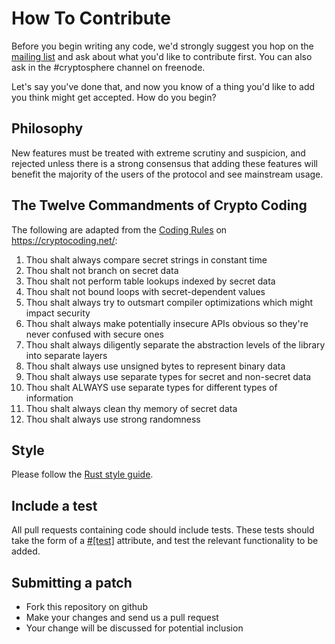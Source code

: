 How To Contribute
=================

Before you begin writing any code, we'd strongly suggest you hop on the
[mailing list] and ask about what you'd like to contribute first. You can
also ask in the #cryptosphere channel on freenode.

Let's say you've done that, and now you know of a thing you'd like to add you
think might get accepted. How do you begin?

[mailing list]: https://groups.google.com/forum/#!forum/clearcryptocode

## Philosophy

New features must be treated with extreme scrutiny and suspicion, and rejected
unless there is a strong consensus that adding these features will benefit the
majority of the users of the protocol and see mainstream usage.

## The Twelve Commandments of Crypto Coding

The following are adapted from the [Coding Rules] on https://cryptocoding.net/:

[Coding Rules]: https://cryptocoding.net/index.php/Coding_rules

1. Thou shalt always compare secret strings in constant time
2. Thou shalt not branch on secret data
3. Thou shalt not perform table lookups indexed by secret data
4. Thou shalt not bound loops with secret-dependent values
5. Thou shalt always try to outsmart compiler optimizations which might impact
   security
6. Thou shalt always make potentially insecure APIs obvious so they're never
   confused with secure ones
7. Thou shalt always diligently separate the abstraction levels of the
   library into separate layers
8. Thou shalt always use unsigned bytes to represent binary data
9. Thou shalt always use separate types for secret and non-secret data
10. Thou shalt ALWAYS use separate types for different types of information
11. Thou shalt always clean thy memory of secret data
12. Thou shalt always use strong randomness

## Style

Please follow the [Rust style guide].

[Rust style guide]: https://github.com/mozilla/rust/wiki/Note-style-guide

## Include a test

All pull requests containing code should include tests. These tests should
take the form of a [#[test]](http://static.rust-lang.org/doc/master/guide-testing.html)
attribute, and test the relevant functionality to be added.

## Submitting a patch

* Fork this repository on github
* Make your changes and send us a pull request
* Your change will be discussed for potential inclusion
